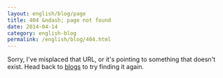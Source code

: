 ```yaml
---
layout: english/blog/page
title: 404 &ndash; page not found
date: 2014-04-14
category: english-blog
permalink: /english/blog/404.html
---
```


<p>Sorry, I've misplaced that URL, or it's pointing to something that doesn't exist. Head back to <a href="{{ site.english.blog.url }}">blogs</a> to try finding it again.</p>
